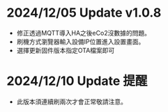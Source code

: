 # 2024/12/05 Update v1.0.8
  - 修正透過MQTT導入HA之後eCo2沒數據的問題。
  - 刷機方式瀏覽器輸入設備IP位置進入設置畫面。
  - 選擇更新固件版本指定OTA檔案即可
    
# 2024/12/10 Update 提醒
  - 此版本須連續刷兩次才會正常敬請注意。

